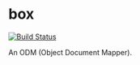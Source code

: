 box
===

[![Build Status](https://travis-ci.org/akimsko/box.png)](https://travis-ci.org/akimsko/box)

An ODM (Object Document Mapper).
